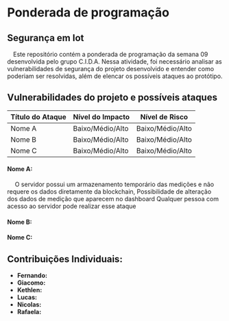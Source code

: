 # Ponderada de programação
## Segurança em Iot

&emsp;Este repositório contém a ponderada de programação da semana 09 desenvolvida pelo grupo C.I.D.A. Nessa atividade, foi necessário analisar as vulnerabilidades de segurança do projeto desenvolvido e entender como poderiam ser resolvidas, além de elencar os possíveis ataques ao protótipo.

## Vulnerabilidades do projeto e possíveis ataques


|Título do Ataque|Nível do Impacto|Nível de Risco
|----|----|----|
|Nome A|Baixo/Médio/Alto|Baixo/Médio/Alto|
|Nome B|Baixo/Médio/Alto|Baixo/Médio/Alto|
|Nome C|Baixo/Médio/Alto|Baixo/Médio/Alto|

#### Nome A:
&emsp; 
O servidor possui um armazenamento temporário das medições e não requere os dados diretamente da blockchain, Possibilidade de alteração dos dados de medição que aparecem no dashboard Qualquer pessoa com acesso ao servidor pode realizar esse ataque

#### Nome B:

#### Nome C:

## Contribuições Individuais: 
* **Fernando:**
* **Giacomo:**
* **Kethlen:**
* **Lucas:**
* **Nicolas:**
* **Rafaela:** 
